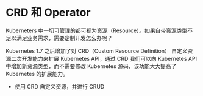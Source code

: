 # CRD 和 Operator

Kuberneters 中一切可管理的都可视为资源（Resource）。如果自带资源类型不足以满足业务需求，需要定制开发怎么办呢？

Kubernetes 1.7 之后增加了对 CRD（Custom Resource Definition） 自定义资源二次开发能力来扩展 Kubernetes API，通过 CRD 我们可以向 Kubernetes API 中增加新资源类型，而不需要修改 Kubernetes 源码，该功能大大提高了 Kubernetes 的扩展能力。

- 使用 CRD 自定义资源，并进行 CRUD 

